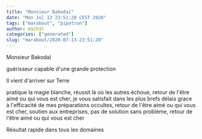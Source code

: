 ```yaml
---
title: "Monsieur Bakodaï"
date: "Mon Jul 13 23:51:20 CEST 2020"
tags: ["marabout", "pipotron"]
author: m1ch3l
categories: ["generated"]
slug: "marabout/2020-07-13-23:51:20"
---
```


Monsieur Bakodaï

guérisseur capable d'une grande protection

Il vient d'arriver sur Terre

pratique la magie blanche, réussit là où les autres échoue, retour de l'être aimé ou qui vous est cher, je vous satisfait dans les plus brefs délais grace à l'efficacité de mes préparations occultes, retour de l'être aimé ou qui vous est cher, soutien aux entreprises, pas de solution sans problème, retour de l'être aimé ou qui vous est cher

Résultat rapide dans tous les domaines
